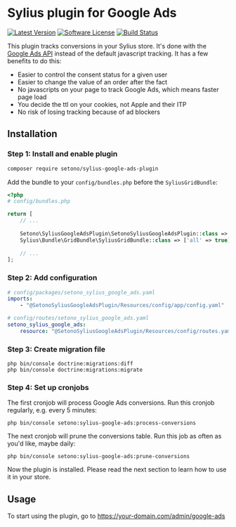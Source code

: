 # Sylius plugin for Google Ads

[![Latest Version][ico-version]][link-packagist]
[![Software License][ico-license]](LICENSE)
[![Build Status][ico-github-actions]][link-github-actions]

This plugin tracks conversions in your Sylius store. It's done with the [Google Ads API](https://developers.google.com/google-ads/api/docs/start)
instead of the default javascript tracking. It has a few benefits to do this:
- Easier to control the consent status for a given user
- Easier to change the value of an order after the fact
- No javascripts on your page to track Google Ads, which means faster page load
- You decide the ttl on your cookies, not Apple and their ITP
- No risk of losing tracking because of ad blockers

## Installation

### Step 1: Install and enable plugin

```bash
composer require setono/sylius-google-ads-plugin
```

Add the bundle to your `config/bundles.php` before the `SyliusGridBundle`:

```php
<?php
# config/bundles.php

return [
    // ...
    
    Setono\SyliusGoogleAdsPlugin\SetonoSyliusGoogleAdsPlugin::class => ['all' => true], // Added before the grid bundle
    Sylius\Bundle\GridBundle\SyliusGridBundle::class => ['all' => true],
    
    // ...
];
```

### Step 2: Add configuration
```yaml
# config/packages/setono_sylius_google_ads.yaml
imports:
    - "@SetonoSyliusGoogleAdsPlugin/Resources/config/app/config.yaml"
```

```yaml
# config/routes/setono_sylius_google_ads.yaml
setono_sylius_google_ads:
    resource: "@SetonoSyliusGoogleAdsPlugin/Resources/config/routes.yaml"
```

### Step 3: Create migration file
```shell
php bin/console doctrine:migrations:diff
php bin/console doctrine:migrations:migrate
```

### Step 4: Set up cronjobs

The first cronjob will process Google Ads conversions. Run this cronjob regularly, e.g. every 5 minutes:

```shell
php bin/console setono:sylius-google-ads:process-conversions
```

The next cronjob will prune the conversions table. Run this job as often as you'd like, maybe daily:

```shell
php bin/console setono:sylius-google-ads:prune-conversions
```

Now the plugin is installed. Please read the next section to learn how to use it in your store.

## Usage

To start using the plugin, go to https://your-domain.com/admin/google-ads

[ico-version]: https://poser.pugx.org/setono/sylius-google-ads-plugin/v/stable
[ico-license]: https://poser.pugx.org/setono/sylius-google-ads-plugin/license
[ico-github-actions]: https://github.com/Setono/SyliusGoogleAdsPlugin/workflows/build/badge.svg

[link-packagist]: https://packagist.org/packages/setono/sylius-google-ads-plugin
[link-github-actions]: https://github.com/Setono/SyliusGoogleAdsPlugin/actions
